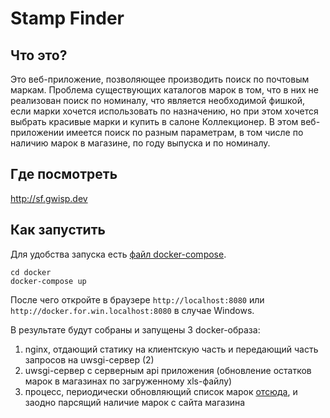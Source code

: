 # Stamp Finder
## Что это?
Это веб-приложение, позволяющее производить поиск по почтовым маркам. Проблема существующих каталогов марок в том, что в них не реализован поиск по номиналу,
что является необходимой фишкой, если марки хочется использовать по назначению, но при этом хочется выбрать красивые марки и купить в салоне Коллекционер.
В этом веб-приложении имеется поиск по разным параметрам, в том числе по наличию марок в магазине, по году выпуска и по номиналу.

## Где посмотреть
http://sf.gwisp.dev

## Как запустить
Для удобства запуска есть [файл docker-compose](docker/docker-compose.yml).

```
cd docker
docker-compose up
```

После чего откройте в браузере `http://localhost:8080` или `http://docker.for.win.localhost:8080` в случае Windows.

В результате будут собраны и запущены 3 docker-образа:
1. nginx, отдающий статику на клиентскую часть и передающий часть запросов на uwsgi-сервер (2)
2. uwsgi-сервер с серверным api приложения (обновление остатков марок в магазинах по загруженному xls-файлу)
3. процесс, периодически обновляющий список марок [отсюда](https://github.com/gwisp2/russian-stamps), и заодно парсящий наличие марок с сайта магазина
